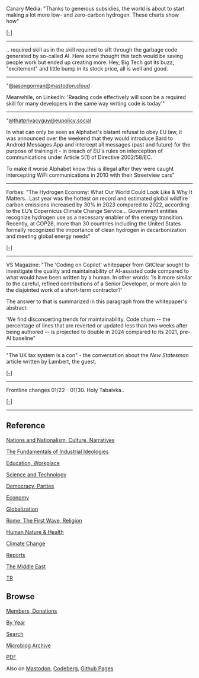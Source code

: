 
Canary Media: "Thanks to generous subsidies, the world is about to
start making a lot more low- and zero-carbon hydrogen. These charts
show how"

[[-]](https://www.canarymedia.com/articles/hydrogen/the-dawn-of-the-clean-hydrogen-economy-visualized)

---

.. required skill as in the skill required to sift through the garbage
code generated by so-called AI. Here some thought this tech would be
saving people work but ended up creating more. Hey, Big Tech got its
buzz, "excitement" and little bump in its stock price, all is well and
good.

---

"@jasongorman@mastodon.cloud

Meanwhile, on LinkedIn: 'Reading code effectively will soon be a
required skill for many developers in the same way writing code is
today'"

---

"@thatprivacyguy@eupolicy.social

In what can only be seen as Alphabet's blatant refusal to obey EU law,
it was announced over the weekend that they would introduce Bard to
Android Messages App and intercept all messages (past and future) for
the purpose of training it - in breach of EU's rules on interception
of communications under Article 5(1) of Directive 2002/58/EC.

To make it worse Alphabet know this is illegal after they were caught
intercepting WiFi communications in 2010 with their Streetview cars"

---

Forbes: "The Hydrogen Economy: What Our World Could Look Like & Why It
Matters.. Last year was the hottest on record and estimated global
wildfire carbon emissions increased by 30% in 2023 compared to 2022,
according to the EU’s Copernicus Climate Change Service... Government
entities recognize hydrogen use as a necessary enabler of the energy
transition. Recently, at COP28, more than 30 countries including the
United States formally recognized the importance of clean hydrogen in
decarbonization and meeting global energy needs"

[[-]](https://www.forbes.com/sites/honeywell/2024/01/29/the-hydrogen-economy-what-our-world-could-look-like--why-it-matters/?sh=649a81cc2386)

---

VS Magazine: "The 'Coding on Copilot' whitepaper from GitClear sought
to investigate the quality and maintainability of AI-assisted code
compared to what would have been written by a human. In other words:
'Is it more similar to the careful, refined contributions of a Senior
Developer, or more akin to the disjointed work of a short-term
contractor?'

The answer to that is summarized in this paragraph from the
whitepaper's abstract:

'We find disconcerting trends for maintainability. Code churn -- the
percentage of lines that are reverted or updated less than two weeks
after being authored -- is projected to double in 2024 compared to its
2021, pre-AI baseline"

---

"The UK tax system is a con" - the conversation about the *New Statesman*
article written by Lambert, the guest.

[[-]](https://youtu.be/FvChkJIfdkc?t=316)

---

Frontline changes 01/22 - 01/30. Holy Tabaivka..

[[-]](mbl/2024/ukrmap4.html)

---

## Reference

[Nations and Nationalism, Culture, Narratives](0119/2013/02/nations-and-nationalism.html)

[The Fundamentals of Industrial Ideologies](0119/2011/04/fundamentals-of-industrial-ideologies.html)

[Education, Workplace](0119/2017/09/education-workplace.html)

[Science and Technology](0119/2018/09/science-technology.html)

[Democracy, Parties](0119/2016/11/democracy.html)

[Economy](2021/01/economy.html)

[Globalization](0119/2018/09/globalization.html)

[Rome, The First Wave, Religion](0119/2017/12/rome.html)

[Human Nature & Health](2020/07/human-nature.html)

[Climate Change](2022/01/climate.html)

[Reports](2021/01/reports.html)

[The Middle East](0119/2019/07/middleeast.html)

[TR](../tr/index.html)

## Browse

[Members, Donations](2022/08/members.html)

[By Year](years.html)

[Search](search.html)

[Microblog Archive](mbl/index.html)

[PDF](https://drive.google.com/uc?export=view&id=1FSi-1MnqXVq_PVTEXzzflwN8-7h92N_R)

Also on 
[Mastodon](https://fosstodon.org/@muratk5n),
[Codeberg](https://muratk5n.codeberg.page/en/),
[Github Pages](https://muratk5n.github.io/thirdwave/en/)
